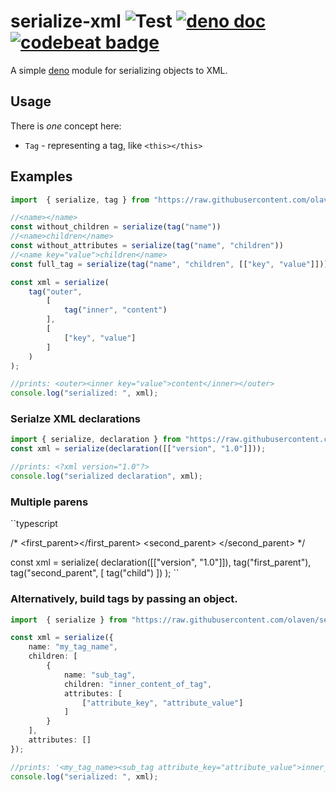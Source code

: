 # serialize-xml ![Test](https://github.com/olaven/serialize-xml/workflows/Test/badge.svg) [![deno doc](https://doc.deno.land/badge.svg)](https://doc.deno.land/https/raw.githubusercontent.com/olaven/serialize-xml/v0.3.1/mod.ts) [![codebeat badge](https://codebeat.co/badges/d8b0bc93-f488-41bb-a251-8a28a8bcd1b9)](https://codebeat.co/projects/github-com-olaven-serialize-xml-master)
A simple [deno](deno.land) module for serializing objects to XML. 

## Usage 
There is _one_ concept here:
* `Tag` - representing a tag, like `<this></this>`

## Examples
```ts
import  { serialize, tag } from "https://raw.githubusercontent.com/olaven/serialize-xml/v0.3.1/mod.ts"

//<name></name>
const without_children = serialize(tag("name"))
//<name>children</name>
const without_attributes = serialize(tag("name", "children"))
//<name key="value">children</name>
const full_tag = serialize(tag("name", "children", [["key", "value"]]))

const xml = serialize(
    tag("outer", 
        [
            tag("inner", "content")
        ], 
        [
            ["key", "value"]
        ]
    )
); 

//prints: <outer><inner key="value">content</inner></outer>
console.log("serialized: ", xml);
```

### Serialze XML declarations
```ts                                           TODO: RELEASE 3.2 and update other versions 
import { serialize, declaration } from "https://raw.githubusercontent.com/olaven/serialize-xml/v0.3.2/mod.ts"; 
const xml = serialize(declaration([["version", "1.0"]]));

//prints: <?xml version="1.0"?>
console.log("serialized declaration", xml);
```

### Multiple parens
``typescript

/*
    <?xml version="1.0"?>
    <first_parent></first_parent>
    <second_parent>
        <child></child>
    </second_parent>
*/

const xml = serialize(
    declaration([["version", "1.0"]]), 
    tag("first_parent"), 
    tag("second_parent", [
        tag("child")
    ])
); 
``

### Alternatively, build tags by passing an object.  
```ts
import  { serialize } from "https://raw.githubusercontent.com/olaven/serialize-xml/v0.3.1/mod.ts"

const xml = serialize({
    name: "my_tag_name", 
    children: [
        {
            name: "sub_tag", 
            children: "inner_content_of_tag", 
            attributes: [
                ["attribute_key", "attribute_value"]
            ]
        }
    ],
    attributes: []
});

//prints: '<my_tag_name><sub_tag attribute_key="attribute_value">inner_content_of_tag</sub_tag></my_tag_name>'
console.log("serialized: ", xml); 
```


